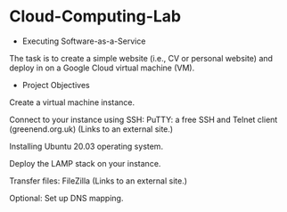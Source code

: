 # Cloud-Computing-Lab

* Executing Software-as-a-Service

The task is to create a simple website (i.e., CV or personal website) and deploy in on a Google Cloud virtual machine (VM).


* Project Objectives

Create a virtual machine instance.

Connect to your instance using SSH: PuTTY: a free SSH and Telnet client (greenend.org.uk) (Links to an external site.)

Installing Ubuntu 20.03 operating system.

Deploy the LAMP stack on your instance.

Transfer files: FileZilla (Links to an external site.)

Optional: Set up DNS mapping.
